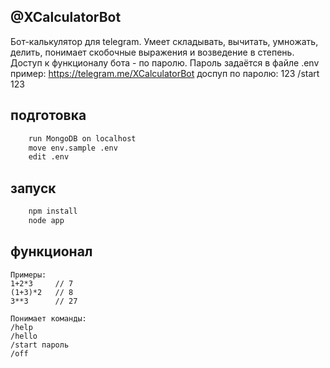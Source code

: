 ## @XCalculatorBot 
Бот-калькулятор для telegram. Умеет складывать, вычитать, умножать, делить, понимает скобочные выражения и возведение в степень. Доступ к функционалу бота - по паролю. Пароль задаётся в файле .env
пример:
https://telegram.me/XCalculatorBot
доспуп по паролю: 123
/start 123


## подготовка
```bash
    run MongoDB on localhost
    move env.sample .env
    edit .env
```
## запуск
```bash
    npm install
    node app
```
## функционал
```
Примеры:
1+2*3     // 7
(1+3)*2   // 8
3**3      // 27

Понимает команды:
/help
/hello
/start пароль
/off
```